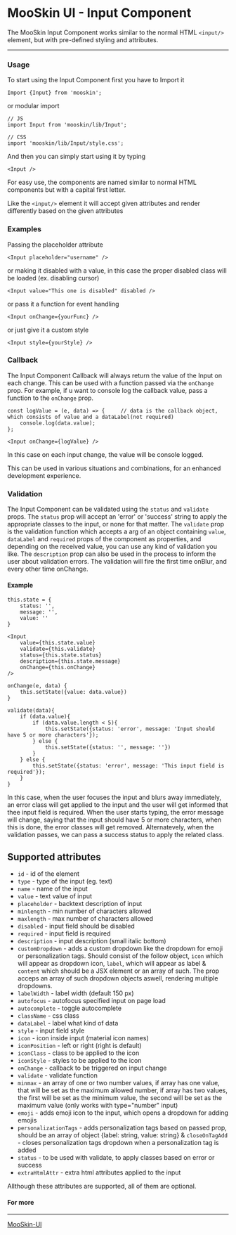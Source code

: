 # MooSkin UI - Input Component

The MooSkin Input Component works similar to the normal HTML `<input/>` element, but with pre-defined styling and attributes.

___

### Usage

To start using the Input Component first you have to Import it

```
Import {Input} from 'mooskin';
```
or modular import
```
// JS
import Input from 'mooskin/lib/Input';

// CSS
import 'mooskin/lib/Input/style.css';
```

And then you can simply start using it by typing

```
<Input />
```

For easy use, the components are named similar to normal HTML components but with a capital first letter.

Like the `<input/>` element it will accept given attributes and render differently based on the given attributes

### Examples

Passing the placeholder attribute

```
<Input placeholder="username" />
```

or making it disabled with a value, in this case the proper disabled class will be loaded (ex. disabling cursor)

```
<Input value="This one is disabled" disabled />
```

or pass it a function for event handling

```
<Input onChange={yourFunc} />
```

or just give it a custom style

```
<Input style={yourStyle} />
```

### Callback

The Input Component Callback will always return the value of the Input on each change. This can be used with a function passed via the `onChange` prop. For example, if u want to console log the callback value, pass a function to the `onChange` prop.

```
const logValue = (e, data) => {     // data is the callback object, which consists of value and a dataLabel(not required)
    console.log(data.value);
};

<Input onChange={logValue} />
```
In this case on each input change, the value will be console logged.

This can be used in various situations and combinations, for an enhanced development experience.

### Validation

The Input Component can be validated using the `status` and `validate` props. The `status` prop will accept an 'error' or 'success' string to apply the appropriate classes to the input, or none for that matter. The `validate` prop is the validation function which accepts a arg of an object containing `value`, `dataLabel` and `required` props of the component as properties, and depending on the received value, you can use any kind of validation you like. The `description` prop can also be used in the process to inform the user about validation errors. The validation will fire the first time onBlur, and every other time onChange.

#### Example

```
this.state = {
    status: '',
    message: '',
    value: ''
}

<Input
    value={this.state.value}
    validate={this.validate}
    status={this.state.status}
    description={this.state.message}
    onChange={this.onChange}
/>

onChange(e, data) {
    this.setState({value: data.value})
}

validate(data){
    if (data.value){
        if (data.value.length < 5){
            this.setState({status: 'error', message: 'Input should have 5 or more characters'});
        } else {
            this.setState({status: '', message: ''})
        }
    } else {
        this.setState({status: 'error', message: 'This input field is required'});
    }
}
```

In this case, when the user focuses the input and blurs away immediately, an error class will get applied to the input and the user will get informed that thee input field is required. When the user starts typing, the error message will change, saying that the input should have 5 or more characters, when this is done, the error classes will get removed. Alternatevely, when the validation passes, we can pass a success status to apply the related class.

<div class="playground-doc">

## Supported attributes 

* `id` - id of the element
* `type` - type of the input (eg. text)
* `name` - name of the input
* `value` - text value of input
* `placeholder` - backtext description of input
* `minlength` - min number of characters allowed
* `maxlength` - max number of characters allowed
* `disabled` - input field should be disabled
* `required` - input field is required
* `description` - input description (small italic bottom)
* `customDropdown` - adds a custom dropdown like the dropdown for emoji or personalization tags. Should consist of the follow object, `icon` which will appear as dropdown icon, `label`, which will appear as label & `content` which should be a JSX element or an array of such. The prop acceps an array of such dropdown objects aswell, rendering multiple dropdowns.
* `labelWidth` - label width (default 150 px)
* `autofocus` - autofocus specified input on page load
* `autocomplete` - toggle autocomplete
* `className` - css class
* `dataLabel` - label what kind of data 
* `style` - input field style
* `icon` - icon inside input (material icon names)
* `iconPosition` - left or right (right is default)
* `iconClass` - class to be applied to the icon
* `iconStyle` - styles to be applied to the icon
* `onChange` - callback to be triggered on input change
* `validate` - validate function
* `minmax` - an array of one or two number values, if array has one value, that will be set as the maximum allowed number, if array has two values, the first will be set as the minimum value, the second will be set as the maximum value (only works with type="number" input)
* `emoji` - adds emoji icon to the input, which opens a dropdown for adding emojis
* `personalizationTags` - adds personalization tags based on passed prop, should be an array of object {label: string, value: string}
& `closeOnTagAdd` - closes personalization tags dropdown when a personalization tag is added
* `status` - to be used with validate, to apply classes based on error or success
* `extraHtmlAttr` - extra html attributes applied to the input

</div>

Allthough these attributes are supported, all of them are optional.

#### For more

___

[MooSkin-UI](https://github.com/moosend/mooskin-ui)